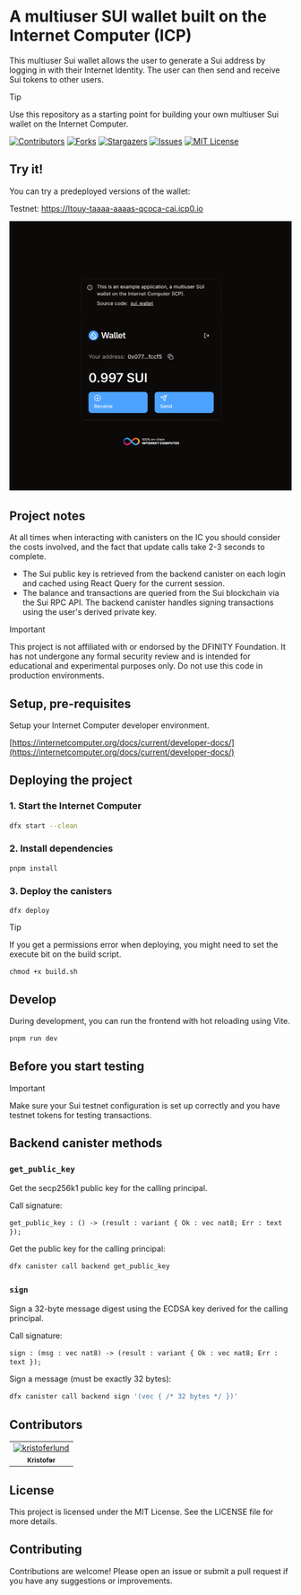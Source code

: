 # A multiuser SUI wallet built on the Internet Computer (ICP)

This multiuser Sui wallet allows the user to generate a Sui address by logging in with their Internet Identity. The user can then send and receive Sui tokens to other users.

> [!TIP]
> Use this repository as a starting point for building your own multiuser Sui wallet on the Internet Computer.

[![Contributors][contributors-shield]][contributors-url]
[![Forks][forks-shield]][forks-url]
[![Stargazers][stars-shield]][stars-url]
[![Issues][issues-shield]][issues-url]
[![MIT License][license-shield]](LICENSE)


## Try it!

You can try a predeployed versions of the wallet:

Testnet: <https://ltouy-taaaa-aaaas-qcoca-cai.icp0.io>

![](./media/screenshot.png)

## Project notes

At all times when interacting with canisters on the IC you should consider the
costs involved, and the fact that update calls take 2-3 seconds to complete.

- The Sui public key is retrieved from the backend canister on each login and
  cached using React Query for the current session.
- The balance and transactions are queried from the Sui blockchain via the Sui
  RPC API. The backend canister handles signing transactions using the user's derived private key.

> [!IMPORTANT]
> This project is not affiliated with or endorsed by the DFINITY Foundation. It has not undergone any formal security review and is intended for educational and experimental purposes only. Do not use this code in production environments.

## Setup, pre-requisites

Setup your Internet Computer developer environment.

[https://internetcomputer.org/docs/current/developer-docs/](https://internetcomputer.org/docs/current/developer-docs/)

## Deploying the project

### 1. Start the Internet Computer

```bash
dfx start --clean
```

### 2. Install dependencies

```
pnpm install
```

### 3. Deploy the canisters

```
dfx deploy
```

> [!TIP]
> If you get a permissions error when deploying, you might need to set the execute
> bit on the build script.
>
> ```
> chmod +x build.sh
> ```

## Develop

During development, you can run the frontend with hot reloading using Vite.

```bash
pnpm run dev
```

## Before you start testing

> [!IMPORTANT]
> Make sure your Sui testnet configuration is set up correctly and you have testnet tokens for testing transactions.

## Backend canister methods

### `get_public_key`

Get the secp256k1 public key for the calling principal.

Call signature:

```
get_public_key : () -> (result : variant { Ok : vec nat8; Err : text });
```

Get the public key for the calling principal:

```bash
dfx canister call backend get_public_key
```

### `sign`

Sign a 32-byte message digest using the ECDSA key derived for the calling principal.

Call signature:

```
sign : (msg : vec nat8) -> (result : variant { Ok : vec nat8; Err : text });
```

Sign a message (must be exactly 32 bytes):

```bash
dfx canister call backend sign '(vec { /* 32 bytes */ })'
```

## Contributors

<!-- readme: collaborators,contributors -start -->
<table>
	<tbody>
		<tr>
            <td align="center">
                <a href="https://github.com/kristoferlund">
                    <img src="https://avatars.githubusercontent.com/u/9698363?v=4" width="100;" alt="kristoferlund"/>
                    <br />
                    <sub><b>Kristofer</b></sub>
                </a>
            </td>
		</tr>
	<tbody>
</table>
<!-- readme: collaborators,contributors -end -->

## License

This project is licensed under the MIT License. See the LICENSE file for more
details.

## Contributing

Contributions are welcome! Please open an issue or submit a pull request if you
have any suggestions or improvements.

[contributors-shield]: https://img.shields.io/github/contributors/kristoferlund/sui-wallet.svg?style=for-the-badge
[contributors-url]: https://github.com/kristoferlund/sui-wallet/graphs/contributors
[forks-shield]: https://img.shields.io/github/forks/kristoferlund/sui-wallet.svg?style=for-the-badge
[forks-url]: https://github.com/kristoferlund/sui-wallet/network/members
[stars-shield]: https://img.shields.io/github/stars/kristoferlund/sui-wallet?style=for-the-badge
[stars-url]: https://github.com/kristoferlund/sui-wallet/stargazers
[issues-shield]: https://img.shields.io/github/issues/kristoferlund/sui-wallet.svg?style=for-the-badge
[issues-url]: https://github.com/kristoferlund/sui-wallet/issues
[license-shield]: https://img.shields.io/github/license/kristoferlund/sui-wallet.svg?style=for-the-badge
[license-url]: https://github.com/kristoferlund/sui-wallet/blob/master/LICENSE.txt
